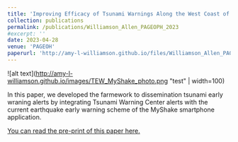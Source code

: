 ```yaml
---
title: 'Improving Efficacy of Tsunami Warnings Along the West Coast of the United States'
collection: publications
permalink: /publications/Williamson_Allen_PAGEOPH_2023
#excerpt: ''
date: 2023-04-28
venue: 'PAGEOH'
paperurl: 'http://amy-l-williamson.github.io/files/Williamson_Allen_PAGEOPH_2023.pdf'
---
```



![alt text](http://amy-l-williamson.github.io/images/TEW_MyShake_photo.png "test" | width=100)

In this paper, we developed the farmework to dissemination tsunami early wraning alerts by integrating Tsunami Warning Center alerts with the current earthquake early warning scheme of the MyShake smartphone application.


[You can read the pre-print of this paper here.](http://amy-l-williamson.github.io/files/Williamson_Allen_PAGEOPH_2023.pdf)

